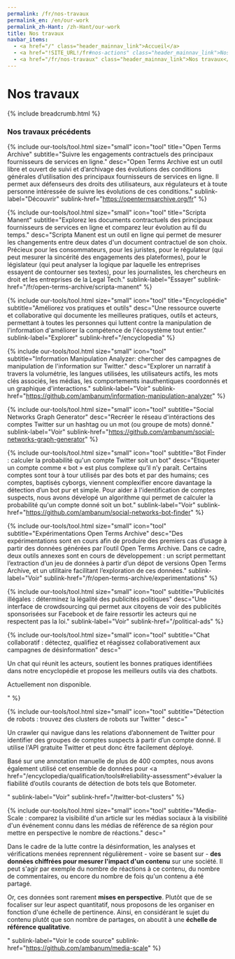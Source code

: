 ```yaml
---
permalink: /fr/nos-travaux
permalink_en: /en/our-work
permalink_zh-Hant: /zh-Hant/our-work
title: Nos travaux
navbar_items:
  - <a href="/" class="header_mainnav_link">Accueil</a>
  - <a href="!SITE_URL!/fr#nos-actions" class="header_mainnav_link">Nos actions</a>
  - <a href="/fr/nos-travaux" class="header_mainnav_link">Nos travaux</a>
---
```


# Nos travaux

{% include breadcrumb.html %}

<h3>Nos travaux précédents</h3>

{% include our-tools/tool.html
size="small"
icon="tool"
title="Open Terms Archive"
subtitle="Suivre les engagements contractuels des principaux fournisseurs de services en ligne."
desc="Open Terms Archive est un outil libre et ouvert de suivi et d’archivage des évolutions des conditions générales d’utilisation des principaux fournisseurs de services en ligne. Il permet aux défenseurs des droits des utilisateurs, aux régulateurs et à toute personne intéressée de suivre les évolutions de ces conditions."
sublink-label="Découvrir"
sublink-href="https://opentermsarchive.org/fr" %}

{% include our-tools/tool.html
size="small"
icon="tool"
title="Scripta Manent"
subtitle="Explorez les documents contractuels des principaux fournisseurs de services en ligne et comparez leur évolution au fil du temps."
desc="Scripta Manent est un outil en ligne qui permet de mesurer les changements entre deux dates d'un document contractuel de son choix. Précieux pour les consommateurs, pour les juristes, pour le régulateur (qui peut mesurer la sincérité des engagements des plateformes), pour le législateur (qui peut analyser la logique par laquelle les entreprises essayent de contourner ses textes), pour les journalistes, les chercheurs en droit et les entreprises de la Legal Tech."
sublink-label="Essayer"
sublink-href="/fr/open-terms-archive/scripta-manent" %}

{% include our-tools/tool.html
size="small"
icon="tool"
title="Encyclopédie"
subtitle="Améliorez vos pratiques et outils"
desc="Une ressource ouverte et collaborative qui documente les meilleures pratiques, outils et acteurs, permettant à toutes les personnes qui luttent contre la manipulation de l'information d'améliorer la compétence de l'écosystème tout entier."
sublink-label="Explorer"
sublink-href="/encyclopedia" %}

{% include our-tools/tool.html
size="small"
icon="tool"
subtitle="Information Manipulation Analyzer: chercher des campagnes de manipulation de l'information sur Twitter."
desc="Explorer un narratif à travers la volumétrie, les langues utilisées, les utilisateurs actifs, les mots clés associés, les médias, les comportements inauthentiques coordonnés et un graphique d'interactions."
sublink-label="Voir"
sublink-href="https://github.com/ambanum/information-manipulation-analyzer"
%}

{% include our-tools/tool.html
size="small"
icon="tool"
subtitle="Social Networks Graph Generator"
desc="Recréer le réseau d'intéractions des comptes Twitter sur un hashtag ou un mot (ou groupe de mots) donné."
sublink-label="Voir"
sublink-href="https://github.com/ambanum/social-networks-graph-generator"
%}

{% include our-tools/tool.html
size="small"
icon="tool"
subtitle="Bot Finder : calculer la probabilité qu'un compte Twitter soit un bot"
desc="Etiqueter un compte comme « bot » est plus complexe qu’il n’y paraît. Certains comptes sont tour à tour utilisés par des bots et par des humains; ces comptes, baptisés cyborgs, viennent complexifier encore davantage la détection d’un bot pur et simple. Pour aider à l'identification de comptes suspects, nous avons dévelopé un algorithme qui permet de calculer la probabilité qu'un compte donné soit un bot."
sublink-label="Voir"
sublink-href="https://github.com/ambanum/social-networks-bot-finder"
%}

{% include our-tools/tool.html
size="small"
icon="tool"
subtitle="Expérimentations Open Terms Archive"
desc="Des expérimentations sont en cours afin de produire des premiers cas d’usage à partir des données générées par l’outil Open Terms Archive. Dans ce cadre, deux outils annexes sont en cours de développement : un script permettant l’extraction d’un jeu de données à partir d’un dépot de versions Open Terms Archive, et un utilitaire facilitant l’exploration de ces données."
sublink-label="Voir"
sublink-href="/fr/open-terms-archive/experimentations"
%}

{% include our-tools/tool.html
size="small"
icon="tool"
subtitle="Publicités illégales : déterminez la légalité des publicités politiques"
desc="Une interface de crowdsourcing qui permet aux citoyens de voir des publicités sponsorisées sur Facebook et de faire ressortir les acteurs qui ne respectent pas la loi."
sublink-label="Voir"
sublink-href="/political-ads"
%}

{% include our-tools/tool.html
size="small"
icon="tool"
subtitle="Chat collaboratif : détectez, qualifiez et réagissez collaborativement aux campagnes de désinformation"
desc="<p>Un chat qui réunit les acteurs, soutient les bonnes pratiques identifiées dans notre encyclopédie et propose les meilleurs outils via des chatbots.</p><p>Actuellement non disponible.</p>"
 %}

{% include our-tools/tool.html
size="small"
icon="tool"
subtitle="Détection de robots : trouvez des clusters de robots sur Twitter "
desc="<p>Un crawler qui navigue dans les relations d’abonnement de Twitter pour identifier des groupes de comptes suspects à partir d’un compte donné. Il utilise l'API gratuite Twitter et peut donc être facilement déployé. </p><p>Basé sur une annotation manuelle de plus de 400&nbsp;comptes, nous avons également utilisé cet ensemble de données pour <a href=\"/encyclopedia/qualification/tools#reliability-assessment\">évaluer la fiabilité</a> d’outils courants de détection de bots tels que Botometer.</p>"
sublink-label="Voir"
sublink-href="/twitter-bot-clusters" %}

{% include our-tools/tool.html
size="small"
icon="tool"
subtitle="Media-Scale : comparez la visibilité d'un article sur les médias sociaux à la visibilité d'un événement connu dans les médias de référence de sa région pour mettre en perspective le nombre de réactions."
desc="<p>Dans le cadre de la lutte contre la désinformation, les analyses et vérifications menées reprennent régulièrement - voire se basent sur - <strong>des données chiffrées pour mesurer l'impact d'un contenu</strong> sur une société. Il peut s'agir par exemple du nombre de réactions à ce contenu, du nombre de commentaires, ou encore du nombre de fois qu'un contenu a été partagé.</p><p>Or, ces données sont rarement <strong>mises en perspective</strong>. Plutôt que de se focaliser sur leur aspect quantitatif, nous proposons de les organiser en fonction d'une échelle de pertinence. Ainsi, en considérant le sujet du contenu plutôt que son nombre de partages, on aboutit à une <strong>échelle de référence qualitative</strong>.</p>"
sublink-label="Voir le code source"
sublink-href="https://github.com/ambanum/media-scale" %}
